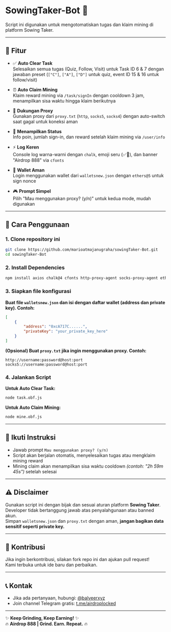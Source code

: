 # SowingTaker-Bot 🌱  
Script ini digunakan untuk mengotomatiskan tugas dan klaim mining di platform Sowing Taker.

---

## 📌 Fitur

- ✅ **Auto Clear Task**  
  Selesaikan semua tugas (Quiz, Follow, Visit) untuk Task ID 6 & 7 dengan jawaban preset (`["C"]`, `["A"]`, `["D"]` untuk quiz, event ID 15 & 16 untuk follow/visit)

- ⏰ **Auto Claim Mining**  
  Klaim reward mining via `/task/signIn` dengan cooldown 3 jam, menampilkan sisa waktu hingga klaim berikutnya

- 🔌 **Dukungan Proxy**  
  Gunakan proxy dari `proxy.txt` (`http`, `socks5`, `socks4`) dengan auto-switch saat gagal untuk koneksi aman

- 🎁 **Menampilkan Status**  
  Info poin, jumlah sign-in, dan reward setelah klaim mining via `/user/info`

- ⚡ **Log Keren**  
  Console log warna-warni dengan `chalk`, emoji seru (✅🎉), dan banner "Airdrop 888" via `cfonts`

- 🔐 **Wallet Aman**  
  Login menggunakan wallet dari `walletsnew.json` dengan `ethers@5` untuk sign nonce

- 🎮 **Prompt Simpel**  
  Pilih "Mau menggunakan proxy? (y/n)" untuk kedua mode, mudah digunakan

---

## 🚀 Cara Penggunaan

### 1. Clone repository ini

```bash
git clone https://github.com/marioatmajanugraha/sowingTaker-Bot.git
cd sowingTaker-Bot
```

### 2. Install Dependencies

```bash
npm install axios chalk@4 cfonts http-proxy-agent socks-proxy-agent ethers@5 readline-sync
```

### 3. Siapkan file konfigurasi

**Buat file `walletsnew.json` dan isi dengan daftar wallet (address dan private key). Contoh:**

```json
[
    {
        "address": "0xcA717C......",
        "privateKey": "your_private_key_here"
    }
]
```

**(Opsional) Buat `proxy.txt` jika ingin menggunakan proxy. Contoh:**

```
http://username:password@host:port
socks5://username:password@host:port
```

### 4. Jalankan Script

**Untuk Auto Clear Task:**

```bash
node task.obf.js
```

**Untuk Auto Claim Mining:**

```bash
node mine.obf.js
```

---

## 🧾 Ikuti Instruksi

- Jawab prompt `Mau menggunakan proxy? (y/n)`  
- Script akan berjalan otomatis, menyelesaikan tugas atau mengklaim mining reward  
- Mining claim akan menampilkan sisa waktu cooldown *(contoh: "2h 59m 45s")* setelah selesai

---

## ⚠️ Disclaimer

Gunakan script ini dengan bijak dan sesuai aturan platform **Sowing Taker**.  
Developer tidak bertanggung jawab atas penyalahgunaan atau banned akun.  
Simpan `walletsnew.json` dan `proxy.txt` dengan aman, **jangan bagikan data sensitif seperti private key.**

---

## 🤝 Kontribusi

Jika ingin berkontribusi, silakan fork repo ini dan ajukan pull request!  
Kami terbuka untuk ide baru dan perbaikan.

---

## 📞 Kontak

- Jika ada pertanyaan, hubungi: [@balveerxyz](https://t.me/balveerxyz)  
- Join channel Telegram gratis: [t.me/airdroplocked](https://t.me/airdroplocked)

---

✨ **Keep Grinding, Keep Earning!** ✨  
🔥 **Airdrop 888 | Grind. Earn. Repeat.** 🔥
